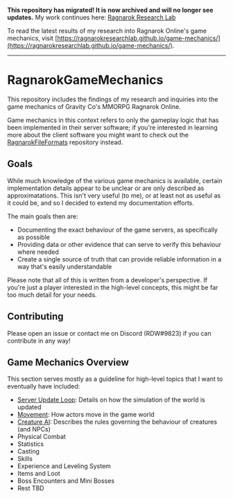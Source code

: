 **This repository has migrated! It is now archived and will no longer see updates.** My work continues here: [Ragnarok Research Lab](https://github.com/RagnarokResearchLab/)

To read the latest results of my research into Ragnarok Online's game mechanics, visit [https://ragnarokresearchlab.github.io/game-mechanics/](https://ragnarokresearchlab.github.io/game-mechanics/).

---

# RagnarokGameMechanics

This repository includes the findings of my research and inquiries into the game mechanics of Gravity Co's MMORPG Ragnarok Online.

Game mechanics in this context refers to only the gameplay logic that has been implemented in their server software; if you're interested in learning more about the client software you might want to check out the [RagnarokFileFormats](https://github.com/Duckwhale/RagnarokFileFormats) repository instead.

## Goals

While much knowledge of the various game mechanics is available, certain implementation details appear to be unclear or are only described as approximatations. This isn't very useful (to me), or at least not as useful as it could be, and so I decided to extend my documentation efforts.

The main goals then are:

* Documenting the exact behaviour of the game servers, as specifically as possible
* Providing data or other evidence that can serve to verify this behaviour where needed
* Create a single source of truth that can provide reliable information in a way that's easily understandable

Please note that all of this is written from a developer's perspective. If you're just a player interested in the high-level concepts, this might be far too much detail for your needs.

## Contributing

Please open an issue or contact me on Discord (RDW#9823) if you can contribute in any way!

## Game Mechanics Overview

This section serves mostly as a guideline for high-level topics that I want to eventually have included:

* [Server Update Loop](ServerUpdateLoop.md): Details on how the simulation of the world is updated
* [Movement](Movement.md): How actors move in the game world
* [Creature AI](CreatureAI.md): Describes the rules governing the behaviour of creatures (and NPCs)
* Physical Combat
* Statistics
* Casting
* Skills
* Experience and Leveling System
* Items and Loot
* Boss Encounters and Mini Bosses
* Rest TBD
